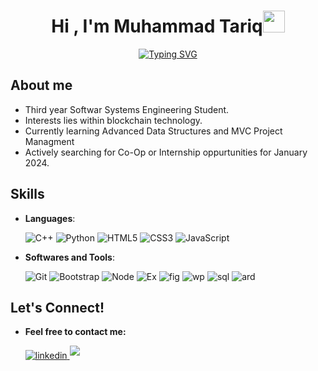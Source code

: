 
<h1 align="center"><b>Hi , I'm Muhammad Tariq</b><img src="https://media.giphy.com/media/hvRJCLFzcasrR4ia7z/giphy.gif" width="35"></h1>
<!--  -->
<p align="center">
  <a href="https://github.com/DenverCoder1/readme-typing-svg"><a href="https://git.io/typing-svg"><img src="https://readme-typing-svg.herokuapp.com?font=Fira+Code&pause=1000&width=435&lines=Software+Engineering+Student;Life+Long+Learner" alt="Typing SVG" /></a>
</p>



	
##  **About me**



- Third year Softwar Systems Engineering Student.
- Interests lies within blockchain technology.
- Currently learning Advanced Data Structures and MVC Project Managment
- Actively searching for Co-Op or Internship oppurtunities for January 2024.

## <b> Skills</b>

<p align="center">

- **Languages**:

    ![C++](https://img.shields.io/badge/C++%20-%2300599C.svg?style=for-the-badge&logo=c%2B%2B&logoColor=white)
    ![Python](https://img.shields.io/badge/Python%20-%2314354C.svg?style=for-the-badge&logo=python&logoColor=white)
    ![HTML5](https://img.shields.io/badge/HTML5%20-%23E34F26.svg?style=for-the-badge&logo=html5&logoColor=white)
    ![CSS3](https://img.shields.io/badge/CSS%20-%231572B6.svg?style=for-the-badge&logo=css3&logoColor=white)
    ![JavaScript](https://img.shields.io/badge/JavaScript%20-%23F7DF1E.svg?style=for-the-badge&logo=javascript&logoColor=black)


- **Softwares and Tools**:

    ![Git](https://img.shields.io/badge/git-%23F05033.svg?style=for-the-badge&logo=git&logoColor=white)
    ![Bootstrap](https://img.shields.io/badge/Bootstrap-563D7C?style=for-the-badge&logo=bootstrap&logoColor=white)
    ![Node](https://img.shields.io/badge/Node.js-43853D?style=for-the-badge&logo=node.js&logoColor=white) 
     ![Ex](https://img.shields.io/badge/Express.js-404D59?style=for-the-badge)
    ![fig](https://img.shields.io/badge/Figma-F24E1E?style=for-the-badge&logo=figma&logoColor=white)
    ![wp](https://img.shields.io/badge/Wordpress-21759B?style=for-the-badge&logo=wordpress&logoColor=white)
    ![sql](https://img.shields.io/badge/MySQL-005C84?style=for-the-badge&logo=mysql&logoColor=white)
    ![ard](	https://img.shields.io/badge/Arduino-00979D?style=for-the-badge&logo=Arduino&logoColor=white)


## <b> Let's Connect!</b>

* **Feel free to contact me:**

  <a href="https://linkedin.com/in/muhammadtq" >
  <img src="https://img.shields.io/badge/LinkedIn-0077B5?style=for-the-badge&logo=linkedin&logoColor=white" alt=linkedin style="margin-bottom: 5px;"/>
  </a>
  <a href="mailto:muhammad.etariq@gmail.com@gmail.com">
  <img src="https://img.shields.io/badge/Gmail-D14836?style=for-the-badge&logo=gmail&logoColor=white" t=mail style="margin-bottom: 5px;" />
  </a>
  </li>
    
  </ul>
  </div>


